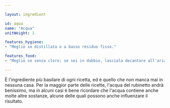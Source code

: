 ```yaml
---

layout: ingredient

id: aqua
name: "Acqua"
unitWeight: 1

features_hygiene:
- "Meglio se distillata o a basso residuo fisso."

features_food:
- "Meglio se senza cloro: se sei in dubbio, lasciala decantare all'aria alcune ore."

---
```

È l'ingrediente più basilare di ogni ricetta, ed è quello che non manca mai in nessuna casa. Per la maggior parte delle ricette, l'acqua del rubinetto andrà benissimo, ma in alcuni casi è bene ricordare che l'acqua contiene anche molte altre sostanze, alcune delle quali possono anche influenzare il risultato.